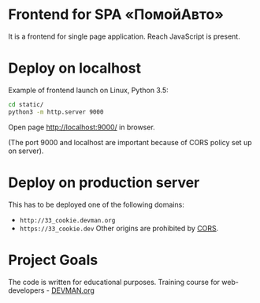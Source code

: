 # Frontend for SPA «ПомойАвто»

It is a frontend for single page application. Reach JavaScript is present.

# Deploy on localhost

Example of frontend launch on Linux, Python 3.5:

```bash
cd static/
python3 -m http.server 9000
```

Open page [http://localhost:9000/](http://localhost:9000/) in browser.

(The port 9000 and localhost are important because of CORS policy set up on server).

# Deploy on production server

This has to be deployed one of the following domains:
- `http://33_cookie.devman.org`
- `https://33_cookie.dev`
Other origins are prohibited by [CORS](https://developer.mozilla.org/en-US/docs/Web/HTTP/Access_control_CORS).

# Project Goals

The code is written for educational purposes. Training course for web-developers - [DEVMAN.org](https://devman.org)

